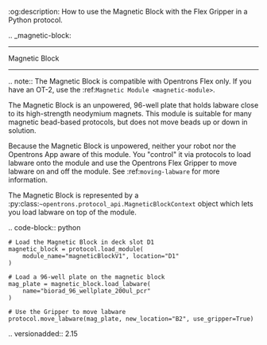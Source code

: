 :og:description: How to use the Magnetic Block with the Flex Gripper in a Python protocol.

.. _magnetic-block:

**************
Magnetic Block
**************

.. note::
   The Magnetic Block is compatible with Opentrons Flex only. If you have an OT-2, use the :ref:`Magnetic Module <magnetic-module>`.

The Magnetic Block is an unpowered, 96-well plate that holds labware close to its high-strength neodymium magnets. This module is suitable for many magnetic bead-based protocols, but does not move beads up or down in solution.

Because the Magnetic Block is unpowered, neither your robot nor the Opentrons App aware of this module. You "control" it via protocols to load labware onto the module and use the Opentrons Flex Gripper to move labware on and off the module. See :ref:`moving-labware` for more information.

The Magnetic Block is represented by a :py:class:`~opentrons.protocol_api.MagneticBlockContext` object which lets you load labware on top of the module.

.. code-block:: python

    # Load the Magnetic Block in deck slot D1
    magnetic_block = protocol.load_module(
        module_name="magneticBlockV1", location="D1"
    )

    # Load a 96-well plate on the magnetic block
    mag_plate = magnetic_block.load_labware(
        name="biorad_96_wellplate_200ul_pcr"
    )

    # Use the Gripper to move labware
    protocol.move_labware(mag_plate, new_location="B2", use_gripper=True)

.. versionadded:: 2.15

